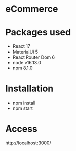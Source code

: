 # eCommerce

# Packages used
- React 17
- MaterialUi 5
- React Router Dom 6
- node v16.13.0
- npm 8.1.0

# Installation    

- npm install
- npm start

# Access
http://localhost:3000/
